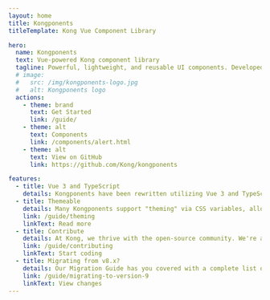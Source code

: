 ```yaml
---
layout: home
title: Kongponents
titleTemplate: Kong Vue Component Library

hero:
  name: Kongponents
  text: Vue-powered Kong component library
  tagline: Powerful, lightweight, and reusable UI components. Developed for Kong, usable by all.
  # image:
  #   src: /img/kongponents-logo.jpg
  #   alt: Kongponents logo
  actions:
    - theme: brand
      text: Get Started
      link: /guide/
    - theme: alt
      text: Components
      link: /components/alert.html
    - theme: alt
      text: View on GitHub
      link: https://github.com/Kong/kongponents

features:
  - title: Vue 3 and TypeScript
    details: Kongponents have been rewritten utilizing Vue 3 and TypeScript. Enjoy better autocompletion in your editor and Devtools support!
  - title: Themeable
    details: Many Kongponents support "theming" via CSS variables, allowing for global customization or fine-tuned control within a scoped selector.
    link: /guide/theming
    linkText: Read more
  - title: Contribute
    details: At Kong, we thrive with the open-source community. We're always looking for contributions; feel free to submit a pull request!
    link: /guide/contributing
    linkText: Start coding
  - title: Migrating from v8.x?
    details: Our Migration Guide has you covered with a complete list of breaking changes.
    link: /guide/migrating-to-version-9
    linkText: View changes
---
```


<style lang="scss">
/* Homepage Components button */
.VPContent.is-home .VPButton.medium.alt[href^="/components/"] {
  color: #fff;
  border-color: #07a88d;
  background-color: #07a88d;

  &:hover {
    border-color: #06977E;
    background-color: #06977E;
  }
}
</style>
